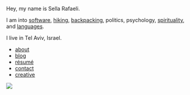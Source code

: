 Hey, my name is Sella Rafaeli.

I am into [software](/software), [hiking](/hiking), [backpacking](/backpacking), politics, psychology, [spirituality](/spirituality), and [languages](/languages). 

I live in Tel Aviv, Israel.

* [about](/about.html)
* [blog](/blog)
* [résumé](https://docs.google.com/document/d/1B3MohkhW5nNrnFe2ZRK6XNkntPUJ7T9cQKrT46qxqIM)
* [contact](/contact.html)
* [creative](/creative.html)

<div class='center'>
  <img src="http://imgur.com/NJoZJIs.jpg">
</div>